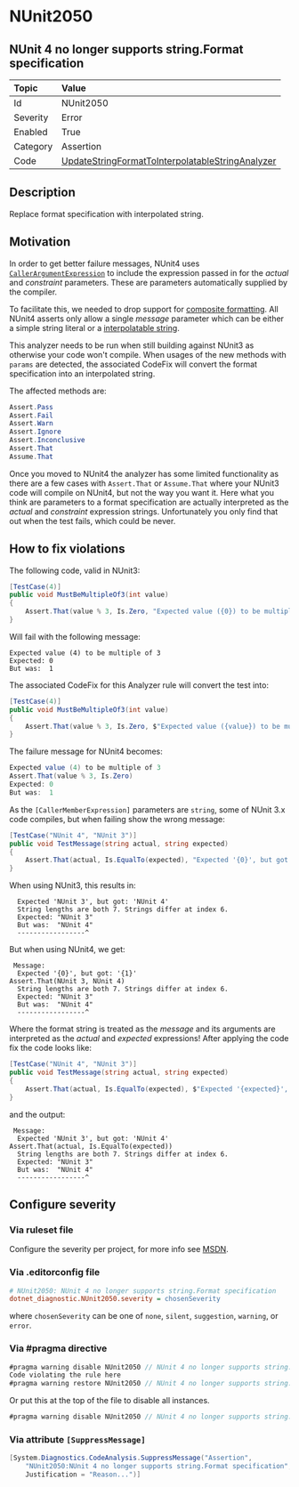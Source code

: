 # NUnit2050

## NUnit 4 no longer supports string.Format specification

| Topic    | Value
| :--      | :--
| Id       | NUnit2050
| Severity | Error
| Enabled  | True
| Category | Assertion
| Code     | [UpdateStringFormatToInterpolatableStringAnalyzer](https://github.com/nunit/nunit.analyzers/blob/4.4.0/src/nunit.analyzers/UpdateStringFormatToInterpolatableString/UpdateStringFormatToInterpolatableStringAnalyzer.cs)

## Description

Replace format specification with interpolated string.

## Motivation

In order to get better failure messages, NUnit4 uses
[`CallerArgumentExpression`](https://learn.microsoft.com/en-us/dotnet/api/system.runtime.compilerservices.callerargumentexpressionattribute?view=net-7.0)
to include the expression passed in for the _actual_ and _constraint_ parameters.
These are parameters automatically supplied by the compiler.

To facilitate this, we needed to drop support for
[composite formatting](https://learn.microsoft.com/en-us/dotnet/standard/base-types/composite-formatting).
All NUnit4 asserts only allow a single _message_ parameter which can be either a simple string literal
or a [interpolatable string](https://learn.microsoft.com/en-us/dotnet/csharp/tutorials/string-interpolation).

This analyzer needs to be run when still building against NUnit3 as otherwise your code won't compile.
When usages of the new methods with `params` are detected, the associated CodeFix will convert the format specification
into an interpolated string.

The affected methods are:

```csharp
Assert.Pass
Assert.Fail
Assert.Warn
Assert.Ignore
Assert.Inconclusive
Assert.That
Assume.That
```

Once you moved to NUnit4 the analyzer has some limited functionality as there are a few
cases with `Assert.That` or `Assume.That` where your NUnit3 code will compile on NUnit4,
but not the way you want it.
Here what you think are parameters to a format specification are actually interpreted as
the _actual_ and _constraint_ expression strings.
Unfortunately you only find that out when the test fails, which could be never.

## How to fix violations

The following code, valid in NUnit3:

```csharp
[TestCase(4)]
public void MustBeMultipleOf3(int value)
{
    Assert.That(value % 3, Is.Zero, "Expected value ({0}) to be multiple of 3", value);
}
```

Will fail with the following message:

```plaintext
Expected value (4) to be multiple of 3
Expected: 0
But was:  1
```

The associated CodeFix for this Analyzer rule will convert the test into:

```csharp
[TestCase(4)]
public void MustBeMultipleOf3(int value)
{
    Assert.That(value % 3, Is.Zero, $"Expected value ({value}) to be multiple of 3");
}
```

The failure message for NUnit4 becomes:

```csharp
Expected value (4) to be multiple of 3
Assert.That(value % 3, Is.Zero)
Expected: 0
But was:  1
```

As the `[CallerMemberExpression]` parameters are `string`, some of NUnit 3.x code compiles, but when failing show the
wrong message:

```csharp
[TestCase("NUnit 4", "NUnit 3")]
public void TestMessage(string actual, string expected)
{
    Assert.That(actual, Is.EqualTo(expected), "Expected '{0}', but got: '{1}'", expected, actual);
}
```

When using NUnit3, this results in:

```plaintext
  Expected 'NUnit 3', but got: 'NUnit 4'
  String lengths are both 7. Strings differ at index 6.
  Expected: "NUnit 3"
  But was:  "NUnit 4"
  -----------------^
```

But when using NUnit4, we get:

```plaintext
 Message:
  Expected '{0}', but got: '{1}'
Assert.That(NUnit 3, NUnit 4)
  String lengths are both 7. Strings differ at index 6.
  Expected: "NUnit 3"
  But was:  "NUnit 4"
  -----------------^
```

Where the format string is treated as the _message_ and its arguments are interpreted as the _actual_ and _expected_
expressions! After applying the code fix the code looks like:

```csharp
[TestCase("NUnit 4", "NUnit 3")]
public void TestMessage(string actual, string expected)
{
    Assert.That(actual, Is.EqualTo(expected), $"Expected '{expected}', but got: '{actual}'");
}
```

and the output:

```plaintext
 Message:
  Expected 'NUnit 3', but got: 'NUnit 4'
Assert.That(actual, Is.EqualTo(expected))
  String lengths are both 7. Strings differ at index 6.
  Expected: "NUnit 3"
  But was:  "NUnit 4"
  -----------------^
```

<!-- start generated config severity -->
## Configure severity

### Via ruleset file

Configure the severity per project, for more info see
[MSDN](https://learn.microsoft.com/en-us/visualstudio/code-quality/using-rule-sets-to-group-code-analysis-rules?view=vs-2022).

### Via .editorconfig file

```ini
# NUnit2050: NUnit 4 no longer supports string.Format specification
dotnet_diagnostic.NUnit2050.severity = chosenSeverity
```

where `chosenSeverity` can be one of `none`, `silent`, `suggestion`, `warning`, or `error`.

### Via #pragma directive

```csharp
#pragma warning disable NUnit2050 // NUnit 4 no longer supports string.Format specification
Code violating the rule here
#pragma warning restore NUnit2050 // NUnit 4 no longer supports string.Format specification
```

Or put this at the top of the file to disable all instances.

```csharp
#pragma warning disable NUnit2050 // NUnit 4 no longer supports string.Format specification
```

### Via attribute `[SuppressMessage]`

```csharp
[System.Diagnostics.CodeAnalysis.SuppressMessage("Assertion",
    "NUnit2050:NUnit 4 no longer supports string.Format specification",
    Justification = "Reason...")]
```
<!-- end generated config severity -->
